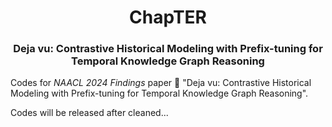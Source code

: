 <h1 align="center">
    ChapTER
</h1>
<h3 align="center">
    Deja vu: Contrastive Historical Modeling with Prefix-tuning for Temporal Knowledge Graph Reasoning
</h3>

Codes for _NAACL 2024 Findings_ paper 📑 "Deja vu: Contrastive Historical Modeling with Prefix-tuning for Temporal Knowledge Graph Reasoning".

Codes will be released after cleaned...